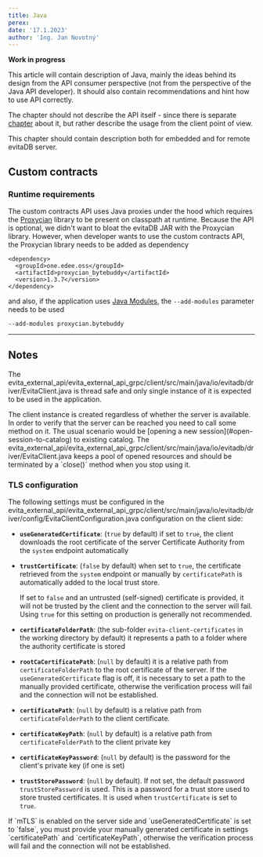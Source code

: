 ```yaml
---
title: Java
perex:
date: '17.1.2023'
author: 'Ing. Jan Novotný'
---
```


**Work in progress**

This article will contain description of Java, mainly the ideas behind its design from the API consumer perspective
(not from the perspective of the Java API developer). It should also contain recommendations and hint how to use
API correctly.

The chapter should not describe the API itself - since there is separate [chapter](../api/api.md) about it, but rather
describe the usage from the client point of view.

This chapter should contain description both for embedded and for remote evitaDB server.

## Custom contracts

### Runtime requirements

The custom contracts API uses Java proxies under the hood which requires the [Proxycian](https://github.com/FgForrest/Proxycian) 
library to be present on classpath at runtime. Because the API is optional, we didn't want to bloat the evitaDB
JAR with the Proxycian library.
However, when developer wants to use the custom contracts API, the Proxycian library needs to be added as dependency
```
<dependency>
  <groupId>one.edee.oss</groupId>
  <artifactId>proxycian_bytebuddy</artifactId>
  <version>1.3.7</version>
</dependency>
```
and also, if the application uses [Java Modules](https://www.oracle.com/corporate/features/understanding-java-9-modules.html), 
the `--add-modules` parameter needs to be used
```
--add-modules proxycian.bytebuddy
```

****************************************************************

## Notes

The <SourceClass>evita_external_api/evita_external_api_grpc/client/src/main/java/io/evitadb/driver/EvitaClient.java</SourceClass>
is thread safe and only single instance of it is expected to be used in the application.

<Note type="info">
The client instance is created regardless of whether the server is available. In order to verify that the server can be
reached you need to call some method on it. The usual scenario would be [opening a new session](#open-session-to-catalog)
to existing <Term location="/documentation/user/en/index.md">catalog</Term>.
</Note>

<Note type="warning">
The <SourceClass>evita_external_api/evita_external_api_grpc/client/src/main/java/io/evitadb/driver/EvitaClient.java</SourceClass>
keeps a pool of opened resources and should be terminated by a `close()` method when you stop using it.  
</Note>

### TLS configuration

The following settings must be configured in the
<SourceClass>evita_external_api/evita_external_api_grpc/client/src/main/java/io/evitadb/driver/config/EvitaClientConfiguration.java</SourceClass>
configuration on the client side:

- **`useGeneratedCertificate`**: (`true` by default) if set to `true`, the client downloads the root certificate of
  the server Certificate Authority from the `system` endpoint automatically
- **`trustCertificate`**: (`false` by default) when set to `true`, the certificate retrieved from the `system`
  endpoint or manually by `certificatePath` is automatically added to the local trust store.

  If set to `false` and an untrusted (self-signed) certificate is provided, it will not be trusted by the client and
  the connection to the server will fail. Using `true` for this setting on production is generally not recommended.
- **`certificateFolderPath`**: (the sub-folder `evita-client-certificates` in the working directory by default)
  it represents a path to a folder where the authority certificate is stored
- **`rootCaCertificatePath`**: (`null` by default) it is a relative path from `certificateFolderPath` to the root
  certificate of the server. If the `useGeneratedCertificate` flag is off, it is necessary to set a path to
  the manually provided certificate, otherwise the verification process will fail and the connection will not be
  established.
- **`certificatePath`**: (`null` by default) is a relative path from `certificateFolderPath` to the client certificate.
- **`certificateKeyPath`**: (`null` by default) is a relative path from `certificateFolderPath` to the client private key
- **`certificateKeyPassword`**: (`null` by default) is the password for the client's private key (if one is set)
- **`trustStorePassword`**: (`null` by default). If not set, the default password `trustStorePassword` is used.
  This is a password for a trust store used to store trusted certificates. It is used when `trustCertificate` is
  set to `true`.

<Note type="warning">
If `mTLS` is enabled on the server side and `useGeneratedCertificate` is set to `false`, you must provide your
manually generated certificate in settings `certificatePath` and `certificateKeyPath`, otherwise the verification 
process will fail and the connection will not be established.
</Note>